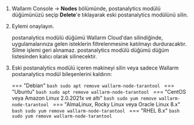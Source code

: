 1. Wallarm Console → **Nodes** bölümünde, postanalytics modülü düğümünüzü seçip **Delete**'e tıklayarak eski postanalytics modülünü silin.
1. Eylemi onaylayın.
    
    postanalytics modülü düğümü Wallarm Cloud'dan silindiğinde, uygulamalarınıza gelen isteklerin filtrelenmesine katılmayı durduracaktır. Silme işlemi geri alınamaz. postanalytics modülü düğümü düğüm listesinden kalıcı olarak silinecektir.

1. Eski postanalytics modülü içeren makineyi silin veya sadece Wallarm postanalytics modül bileşenlerini kaldırın:

    === "Debian"
        ```bash
        sudo apt remove wallarm-node-tarantool
        ```
    === "Ubuntu"
        ```bash
        sudo apt remove wallarm-node-tarantool
        ```
    === "CentOS veya Amazon Linux 2.0.2021x ve altı"
        ```bash
        sudo yum remove wallarm-node-tarantool
        ```
    === "AlmaLinux, Rocky Linux veya Oracle Linux 8.x"
        ```bash
        sudo yum remove wallarm-node-tarantool
        ```
    === "RHEL 8.x"
        ```bash
        sudo yum remove wallarm-node-tarantool
        ```